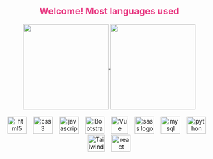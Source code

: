 
<h2 align="center" style="color: #e83d84;">Welcome! Most languages used</h2>


<div align="center">
  <a href="https://github.com/GuilhermeSchreiber7&">
  <img height=200 align="center" src="https://github-readme-stats.vercel.app/api?username=GuilhermeSchreiber7&bg_color=30,22A7F0,904e95&title_color=fff&text_color=fff" />
</a>
<a href="https://github.com/GuilhermeSchreiber7">
  <img height=200 align="center" src="https://github-readme-stats.vercel.app/api/top-langs/?username=GuilhermeSchreiber7&layout=donut&bg_color=141424&title_color=22A7F0&text_color=8ef5fa&icon_color=2596be)](https://github.com/GuilhermeSchreiber7"/ >
</a>
<br>
<br>

<div align="center">
  <img src="https://cdn.jsdelivr.net/gh/devicons/devicon/icons/html5/html5-original.svg"  width="45" height="40" alt="html5 logo"  />
  <img width="8" />
  <img src="https://cdn.jsdelivr.net/gh/devicons/devicon/icons/css3/css3-original.svg" width="45" height="40" alt="css3 logo"  />
  <img width="8" />
  <img src="https://cdn.jsdelivr.net/gh/devicons/devicon/icons/javascript/javascript-original.svg"  width="45" height="40" alt="javascript logo"  />
  <img width="8" />
  <img src="https://getbootstrap.com/docs/5.2/assets/brand/bootstrap-logo-shadow.png" alt="Bootstrap logo" width="45" height="40">
  <img width="8" />
  <img width="40" src="https://vuejs.org/images/logo.png" alt="Vue logo" height="40">
  <img width="8" />
  <img src="https://cdn.jsdelivr.net/gh/devicons/devicon/icons/sass/sass-original.svg" width="45" height="40" alt="sass logo" /> 
  <img width="8" />
  <img src="https://cdn.jsdelivr.net/gh/devicons/devicon/icons/mysql/mysql-original.svg" width="45" height="40" alt="mysql logo" />
  <img width="8" /> 
  <img src="https://cdn.jsdelivr.net/gh/devicons/devicon/icons/python/python-original.svg" width="45" height="40" alt="python logo" />
  <img width="8" /> 
   <img width="40" src="https://user-images.githubusercontent.com/25181517/202896760-337261ed-ee92-4979-84c4-d4b829c7355d.png" alt="Tailwind logo" height="40">
  <img width="8" /> 
  <img src="https://cdn.jsdelivr.net/gh/devicons/devicon/icons/react/react-original.svg" width="45" height="40" alt="react logo" />
</div>
<div align="center">
</div>
